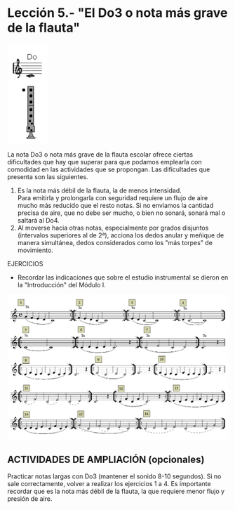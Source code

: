 
# Lección 5.- "El Do3 o nota más grave de la flauta"

<img src="img/Posicion_Do3.gif" height="227" alt="Posición Do3 " title="Posición Do3 " />

La nota Do3 o nota más grave de la flauta escolar ofrece ciertas dificultades que hay que superar para que podamos emplearla con comodidad en las actividades que se propongan. Las dificultades que presenta son las siguientes.

1. Es la nota más débil de la flauta, la de menos intensidad.<br />Para emitirla y prolongarla con seguridad requiere un flujo de aire mucho más reducido que el resto notas. Si no enviamos la cantidad precisa de aire, que no debe ser mucho, o bien no sonará, sonará mal o saltará al Do4. 
1. Al moverse hacia otras notas, especialmente por grados disjuntos (intervalos superiores al de 2ª), acciona los dedos anular y meñique de manera simultánea, dedos considerados como los "más torpes" de movimiento. 

EJERCICIOS

- Recordar las indicaciones que sobre el estudio instrumental se dieron en la "Introducción" del Módulo I.

<img src="img/L6_Pasajes_con_Do3.gif" alt="Pasajes con Do3 o nota más grave" title="Pasajes con Do3 o nota más grave" />



## ACTIVIDADES DE AMPLIACIÓN (opcionales)

Practicar notas largas con Do3 (mantener el sonido 8-10 segundos). Si no sale correctamente, volver a realizar los ejercicios 1 a 4. Es importante recordar que es la nota más débil de la flauta, la que requiere menor flujo y presión de aire.
